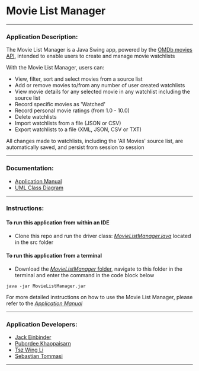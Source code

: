 # Movie List Manager

---

### Application Description:

The Movie List Manager is a Java Swing app, powered by the [OMDb movies API](https://www.omdbapi.com/), intended to
enable users to create and manage movie watchlists

With the Movie List Manager, users can:
- View, filter, sort and select movies from a source list
- Add or remove movies to/from any number of user created watchlists
- View movie details for any selected movie in any watchlist including the source list
- Record specific movies as 'Watched'
- Record personal movie ratings (from 1.0 - 10.0)
- Delete watchlists
- Import watchlists from a file (JSON or CSV)
- Export watchlists to a file (XML, JSON, CSV or TXT)

All changes made to watchlists, including the 'All Movies' source list, are automatically saved, and persist from
session to session

---

### Documentation:

- [Application Manual](https://github.com/Su24-CS5004-Online-Lionelle/final-project-group-5/blob/main/Manual/ApplicationManual.md)
- [UML Class Diagram](https://github.com/Su24-CS5004-Online-Lionelle/final-project-group-5/blob/main/DesignDocuments/FinalDesign.md)
---

### Instructions: 

#### To run this application from within an IDE

- Clone this repo and run the driver class: [*MovieListManager.java*](https://github.com/Su24-CS5004-Online-Lionelle/final-project-group-5/blob/main/src/main/java/group5/MovieListManager.java) 
located in the src folder

#### To run this application from a terminal

- Download the [*MovieListManager* folder](https://github.com/Su24-CS5004-Online-Lionelle/final-project-group-5/tree/main/MovieListManager), 
navigate to this folder in the terminal and enter the command in the code block below

```
java -jar MovieListManager.jar
```

For more detailed instructions on how to use the Movie List Manager, please refer to the 
[*Application Manual*](https://github.com/Su24-CS5004-Online-Lionelle/final-project-group-5/blob/main/Manual/ApplicationManual.md)

---

### Application Developers:

- [Jack Einbinder](https://github.com/jackeinbinder01)
- [Pubordee Khaopaisarn](https://github.com/pkhao75)
- [Tsz Wing Li](https://github.com/tszwinglitw)
- [Sebastian Tommasi](https://github.com/Stommasi19)
---
